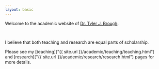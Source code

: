 ```yaml
---
layout: basic
---
```


Welcome to the academic website of [Dr. Tyler J. Brough](https://huntsman.usu.edu/about/faculty?faculty-directory&memberID=5181).

<br>

I believe that both teaching and research are equal parts of scholarship.

Please see my [teaching]("{{ site.url }}/academic/teaching/teaching.html") and [research]("{{ site.url }}/academic/research/research.html") pages for more details.

